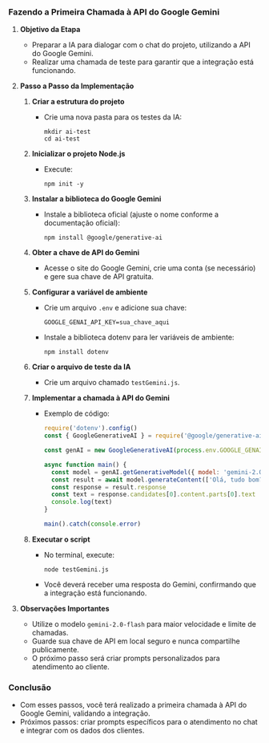 ### Fazendo a Primeira Chamada à API do Google Gemini

1. **Objetivo da Etapa**

   - Preparar a IA para dialogar com o chat do projeto, utilizando a API do Google Gemini.
   - Realizar uma chamada de teste para garantir que a integração está funcionando.

2. **Passo a Passo da Implementação**

   1. **Criar a estrutura do projeto**

      - Crie uma nova pasta para os testes da IA:
        ```
        mkdir ai-test
        cd ai-test
        ```

   2. **Inicializar o projeto Node.js**

      - Execute:
        ```
        npm init -y
        ```

   3. **Instalar a biblioteca do Google Gemini**

      - Instale a biblioteca oficial (ajuste o nome conforme a documentação oficial):
        ```
        npm install @google/generative-ai
        ```

   4. **Obter a chave de API do Gemini**

      - Acesse o site do Google Gemini, crie uma conta (se necessário) e gere sua chave de API gratuita.

   5. **Configurar a variável de ambiente**

      - Crie um arquivo `.env` e adicione sua chave:
        ```
        GOOGLE_GENAI_API_KEY=sua_chave_aqui
        ```
      - Instale a biblioteca dotenv para ler variáveis de ambiente:
        ```
        npm install dotenv
        ```

   6. **Criar o arquivo de teste da IA**

      - Crie um arquivo chamado `testGemini.js`.

   7. **Implementar a chamada à API do Gemini**

      - Exemplo de código:

        ```js
        require('dotenv').config()
        const { GoogleGenerativeAI } = require('@google/generative-ai')

        const genAI = new GoogleGenerativeAI(process.env.GOOGLE_GENAI_API_KEY)

        async function main() {
          const model = genAI.getGenerativeModel({ model: 'gemini-2.0-flash' })
          const result = await model.generateContent(['Olá, tudo bom?'])
          const response = result.response
          const text = response.candidates[0].content.parts[0].text
          console.log(text)
        }

        main().catch(console.error)
        ```

   8. **Executar o script**
      - No terminal, execute:
        ```
        node testGemini.js
        ```
      - Você deverá receber uma resposta do Gemini, confirmando que a integração está funcionando.

3. **Observações Importantes**

   - Utilize o modelo `gemini-2.0-flash` para maior velocidade e limite de chamadas.
   - Guarde sua chave de API em local seguro e nunca compartilhe publicamente.
   - O próximo passo será criar prompts personalizados para atendimento ao cliente.

### Conclusão

- Com esses passos, você terá realizado a primeira chamada à API do Google Gemini, validando a integração.
- Próximos passos: criar prompts específicos para o atendimento no chat e integrar com os dados dos clientes.
